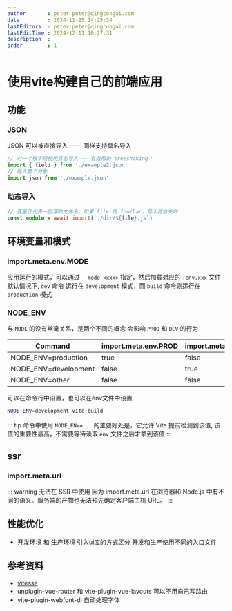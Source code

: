 ```yaml
---
author       : peter peter@qingcongai.com
date         : 2024-11-25 14:25:34
lastEditors  : peter peter@qingcongai.com
lastEditTime : 2024-12-11 10:27:31
description  :
order        : 1
---
```

# 使用vite构建自己的前端应用

## 功能

### JSON

JSON 可以被直接导入 —— 同样支持具名导入

```ts
// 对一个根字段使用具名导入 —— 有效帮助 treeshaking！
import { field } from './example2.json'
// 导入整个对象
import json from './example.json'
```

### 动态导入

```ts
// 变量仅代表一层深的文件名。如果 file 是 foo/bar，导入将会失败
const module = await import(`./dir/${file}.js`)
```

## 环境变量和模式

### import.meta.env.MODE

应用运行的模式，可以通过 `--mode <xxx>` 指定，然后加载对应的 `.env.xxx` 文件
默认情况下, `dev` 命令 运行在 `development` 模式，而 `build` 命令则运行在 `production` 模式

### NODE_ENV

与 `MODE` 的没有丝毫关系，是两个不同的概念
会影响 `PROD` 和 `DEV` 的行为

| Command              | import.meta.env.PROD | import.meta.env.DEV |
| -------------------- | -------------------- | ------------------- |
| NODE_ENV=production  | true                 | false               |
| NODE_ENV=development | false                | true                |
| NODE_ENV=other       | false                | false               |

可以在命令行中设置，也可以在env文件中设置

```bash
NODE_ENV=development vite build
```

::: tip
命令中使用 `NODE_ENV=...` 的主要好处是，它允许 Vite 提前检测到该值, 该值的重要性最高，不需要等待读取 `env` 文件之后才拿到该值
:::

## ssr

### import.meta.url

::: warning 无法在 SSR 中使用
因为 import.meta.url 在浏览器和 Node.js 中有不同的语义。服务端的产物也无法预先确定客户端主机 URL。
:::

## 性能优化

- 开发环境 和 生产环境 引入ui库的方式区分 开发和生产使用不同的入口文件

## 参考资料

- [vitesse](https://github.com/antfu-collective/vitesse)
- unplugin-vue-router 和 vite-plugin-vue-layouts 可以不用自己写路由
- vite-plugin-webfont-dl 自动处理字体
